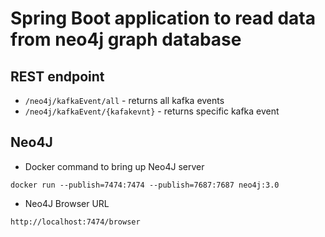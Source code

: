# Spring Boot application to read data from neo4j graph database

## REST endpoint
   - `/neo4j/kafkaEvent/all` - returns all kafka events
   - `/neo4j/kafkaEvent/{kafakevnt}` - returns specific kafka event

## Neo4J 
- Docker command to bring up Neo4J server
```
docker run --publish=7474:7474 --publish=7687:7687 neo4j:3.0
```
- Neo4J Browser URL
```
http://localhost:7474/browser
```
